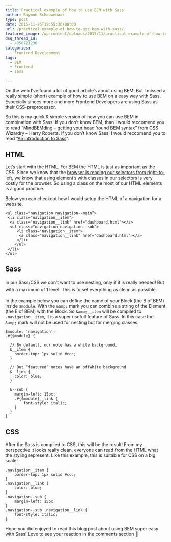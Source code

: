 ```yaml
---
title: Practical example of how to use BEM with Sass
author: Raymon Schouwenaar
type: post
date: 2015-11-25T19:55:38+00:00
url: /practical-example-of-how-to-use-bem-with-sass/
featured_image: /wp-content/uploads/2015/11/practical-example-of-how-to-use-bem-with-sass-825x510.jpg
dsq_thread_id:
  - 4350721236
categories:
  - Frontend Development
tags:
  - BEM
  - Frontend
  - sass

---
```

On the web I&#8217;ve found a lot of good article&#8217;s about using BEM. But I missed a really simple (short) example of how to use BEM on a easy way with Sass. Especially sinces more and more Frontend Developers are using Sass as their CSS-preprocessor.

So this is my quick & simple version of how you can use BEM in combination with Sass! If you don&#8217;t know BEM, than I would reccomend you to read &#8220;[MindBEMding – getting your head ’round BEM syntax][1]&#8221; from CSS Wizardry &#8211; Harry Roberts. If you don&#8217;t know Sass, I would reccomend you to read &#8220;[An introduction to Sass][2]&#8220;.

## HTML

Let&#8217;s start with the HTML. For BEM the HTML is just as important as the CSS. Since we know that the [browser is reading our selectors from right-to-left][3], we know that using element&#8217;s with classes in our selectors is very costly for the browser. So using a class on the most of our HTML elements is a good practice.

Below you can checkout how I would setup the HTML of a navigation for a website.

    <ul class="navigation navigation--main”>
     <li class="navigation__item">
      <a class="navigation__link" href="dashboard.html"></a>
      <ul class="navigation navigation--sub”>
         <li class="navigation__item">
          <a class="navigation__link" href="dashboard.html"></a>
         </li>
        </ul>
     </li>
    </ul>

## Sass

<span style="line-height: 1.6471;">In our Sass/CSS we don&#8217;t want to use nesting, only if it is really needed! But with a maximum of 1 level. This is to set everything as clean as possible.</span>

In the example below you can define the name of your Block (the B of BEM) inside `$module`. With the `&amp;` mark you can combine a string of the Element (the E of BEM) with the Block. So `&amp;__item` will be compiled to `.navigation__item`, it is a super usefull feature of Sass. In this case the `&amp;` mark will not be used for nesting but for merging classes.

    $module: 'navigation';
    .#{$module} {
    
      // By default, our note has a white background…
      &__item {
        border-top: 1px solid #ccc;
      }
    
      // But “featured” notes have an offwhite background
      &__link {
        color: blue;
      }
    
      &--sub {
        margin-left: 15px;
        .#{$module}__link {
            font-style: italic;
        }
      }
    }

## CSS

After the Sass is compiled to CSS, this will be the result! From my perspective it looks really clean, everyone can read from the HTML what the styling represent. Like this example, this is suitable for CSS on a big scale!

    .navigation__item {
        border-top: 1px solid #ccc;
    }
    .navigation__link {
        color: blue;
    }
    .navigation--sub {
        margin-left: 15px;
    }
    .navigation--sub .navigation__link {
        font-style: italic;
    }

Hope you did enjoyed to read this blog post about using BEM super easy with Sass! Love to see your reaction in the comments section 🙂

 [1]: http://csswizardry.com/2013/01/mindbemding-getting-your-head-round-bem-syntax/
 [2]: http://callmenick.com/post/an-introduction-to-sass-scss
 [3]: http://www.raymonschouwenaar.nl/css-performance-we-write-css-selectors-wrong/